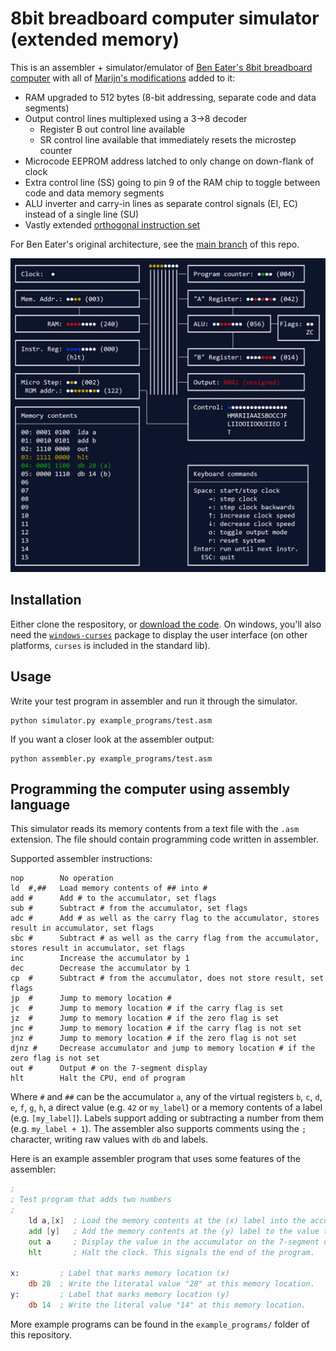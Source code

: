 8bit breadboard computer simulator (extended memory)
====================================================

This is an assembler + simulator/emulator of [Ben Eater's 8bit breadboard computer](https://www.youtube.com/playlist?list=PLowKtXNTBypGqImE405J2565dvjafglHU) with all of [Marijn's modifications](https://hackmd.io/@wmvanvliet/ryV-N4bI5) added to it:

 - RAM upgraded to 512 bytes (8-bit addressing, separate code and data segments)
 - Output control lines multiplexed using a 3->8 decoder
   - Register B out control line available
   - SR control line available that immediately resets the microstep counter
 - Microcode EEPROM address latched to only change on down-flank of clock
 - Extra control line (SS) going to pin 9 of the RAM chip to toggle between code and data memory segments
 - ALU inverter and carry-in lines as separate control signals (EI, EC) instead of a single line (SU)
 - Vastly extended [orthogonal instruction set](https://en.wikipedia.org/wiki/Orthogonal_instruction_set)

For Ben Eater's original architecture, see the [main branch](https://github.com/wmvanvliet/8bit/tree/main) of this repo.

<img alt="Screenshot of the simulator in action" src="screenshot.jpg" width="600">


Installation
------------
Either clone the respository, or [download the code](https://github.com/wmvanvliet/8bit/archive/refs/heads/main.zip). On windows, you'll also need the [`windows-curses`](https://pypi.org/project/windows-curses/) package to display the user interface (on other platforms, `curses` is included in the standard lib).

Usage
-----
Write your test program in assembler and run it through the simulator.
```
python simulator.py example_programs/test.asm
```

If you want a closer look at the assembler output:
```
python assembler.py example_programs/test.asm
```


Programming the computer using assembly language
------------------------------------------------

This simulator reads its memory contents from a text file with the `.asm` extension. The file should contain programming code written in assembler.

Supported assembler instructions:

```
nop        No operation
ld  #,##   Load memory contents of ## into #
add #      Add # to the accumulator, set flags
sub #      Subtract # from the accumulator, set flags
adc #      Add # as well as the carry flag to the accumulator, stores result in accumulator, set flags
sbc #      Subtract # as well as the carry flag from the accumulator, stores result in accumulator, set flags
inc        Increase the accumulator by 1
dec        Decrease the accumulator by 1
cp  #      Subtract # from the accumulator, does not store result, set flags
jp  #      Jump to memory location #
jc  #      Jump to memory location # if the carry flag is set
jz  #      Jump to memory location # if the zero flag is set
jnc #      Jump to memory location # if the carry flag is not set
jnz #      Jump to memory location # if the zero flag is not set
djnz #     Decrease accumulator and jump to memory location # if the zero flag is not set
out #      Output # on the 7-segment display
hlt        Halt the CPU, end of program
```

Where `#` and `##` can be the accumulator `a`, any of the virtual registers `b`, `c`, `d`, `e`, `f`, `g`, `h`, a direct value (e.g. `42` or `my_label`) or a memory contents of a label (e.g. `[my_label]`).
Labels support adding or subtracting a number from them (e.g. `my_label + 1`).
The assembler also supports comments using the `;` character, writing raw values with `db` and labels.

Here is an example assembler program that uses some features of the assembler:
```asm
;
; Test program that adds two numbers
;
	ld a,[x]  ; Load the memory contents at the (x) label into the accumulator
	add [y]   ; Add the memory contents at the (y) label to the value the accumulator
	out a     ; Display the value in the accumulator on the 7-segment display.
	hlt       ; Halt the clock. This signals the end of the program.

x:         ; Label that marks memory location (x)
	db 28  ; Write the literatal value "28" at this memory location.
y:         ; Label that marks memory location (y)
	db 14  ; Write the literal value "14" at this memory location.
``` 

More example programs can be found in the `example_programs/` folder of this repository.

